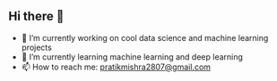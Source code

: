 ## Hi there 👋

- 🔭 I’m currently working on cool data science and machine learning projects
- 🌱 I’m currently learning machine learning and deep learning
- 📫 How to reach me: pratikmishra2807@gmail.com

<!--
**pratikmishra17/pratikmishra17** is a ✨ _special_ ✨ repository because its `README.md` (this file) appears on your GitHub profile.

Here are some ideas to get you started:

- 🔭 I’m currently working on ...
- 🌱 I’m currently learning ...
- 👯 I’m looking to collaborate on ...
- 🤔 I’m looking for help with ...
- 💬 Ask me about ...
- 📫 How to reach me: ...
- 😄 Pronouns: ...
- ⚡ Fun fact: ...
-->
